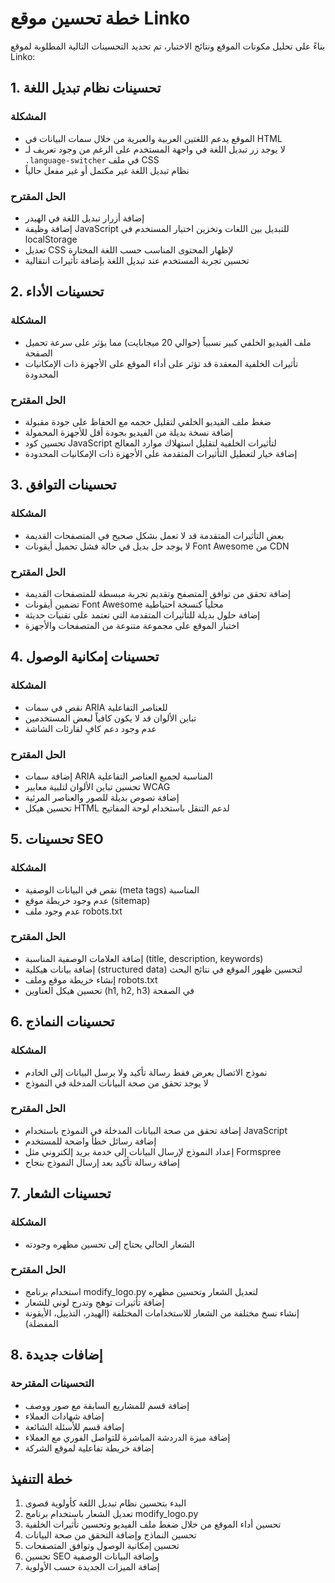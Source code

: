 # خطة تحسين موقع Linko

بناءً على تحليل مكونات الموقع ونتائج الاختبار، تم تحديد التحسينات التالية المطلوبة لموقع Linko:

## 1. تحسينات نظام تبديل اللغة

### المشكلة
- الموقع يدعم اللغتين العربية والعبرية من خلال سمات البيانات في HTML
- لا يوجد زر تبديل اللغة في واجهة المستخدم على الرغم من وجود تعريف لـ `.language-switcher` في ملف CSS
- نظام تبديل اللغة غير مكتمل أو غير مفعل حالياً

### الحل المقترح
- إضافة أزرار تبديل اللغة في الهيدر
- إضافة وظيفة JavaScript للتبديل بين اللغات وتخزين اختيار المستخدم في localStorage
- تعديل CSS لإظهار المحتوى المناسب حسب اللغة المختارة
- تحسين تجربة المستخدم عند تبديل اللغة بإضافة تأثيرات انتقالية

## 2. تحسينات الأداء

### المشكلة
- ملف الفيديو الخلفي كبير نسبياً (حوالي 20 ميجابايت) مما يؤثر على سرعة تحميل الصفحة
- تأثيرات الخلفية المعقدة قد تؤثر على أداء الموقع على الأجهزة ذات الإمكانيات المحدودة

### الحل المقترح
- ضغط ملف الفيديو الخلفي لتقليل حجمه مع الحفاظ على جودة مقبولة
- إضافة نسخة بديلة من الفيديو بجودة أقل للأجهزة المحمولة
- تحسين كود JavaScript لتأثيرات الخلفية لتقليل استهلاك موارد المعالج
- إضافة خيار لتعطيل التأثيرات المتقدمة على الأجهزة ذات الإمكانيات المحدودة

## 3. تحسينات التوافق

### المشكلة
- بعض التأثيرات المتقدمة قد لا تعمل بشكل صحيح في المتصفحات القديمة
- لا يوجد حل بديل في حالة فشل تحميل أيقونات Font Awesome من CDN

### الحل المقترح
- إضافة تحقق من توافق المتصفح وتقديم تجربة مبسطة للمتصفحات القديمة
- تضمين أيقونات Font Awesome محلياً كنسخة احتياطية
- إضافة حلول بديلة للتأثيرات المتقدمة التي تعتمد على تقنيات حديثة
- اختبار الموقع على مجموعة متنوعة من المتصفحات والأجهزة

## 4. تحسينات إمكانية الوصول

### المشكلة
- نقص في سمات ARIA للعناصر التفاعلية
- تباين الألوان قد لا يكون كافياً لبعض المستخدمين
- عدم وجود دعم كافٍ لقارئات الشاشة

### الحل المقترح
- إضافة سمات ARIA المناسبة لجميع العناصر التفاعلية
- تحسين تباين الألوان لتلبية معايير WCAG
- إضافة نصوص بديلة للصور والعناصر المرئية
- تحسين هيكل HTML لدعم التنقل باستخدام لوحة المفاتيح

## 5. تحسينات SEO

### المشكلة
- نقص في البيانات الوصفية (meta tags) المناسبة
- عدم وجود خريطة موقع (sitemap)
- عدم وجود ملف robots.txt

### الحل المقترح
- إضافة العلامات الوصفية المناسبة (title, description, keywords)
- إضافة بيانات هيكلية (structured data) لتحسين ظهور الموقع في نتائج البحث
- إنشاء خريطة موقع وملف robots.txt
- تحسين هيكل العناوين (h1, h2, h3) في الصفحة

## 6. تحسينات النماذج

### المشكلة
- نموذج الاتصال يعرض فقط رسالة تأكيد ولا يرسل البيانات إلى الخادم
- لا يوجد تحقق من صحة البيانات المدخلة في النموذج

### الحل المقترح
- إضافة تحقق من صحة البيانات المدخلة في النموذج باستخدام JavaScript
- إضافة رسائل خطأ واضحة للمستخدم
- إعداد النموذج لإرسال البيانات إلى خدمة بريد إلكتروني مثل Formspree
- إضافة رسالة تأكيد بعد إرسال النموذج بنجاح

## 7. تحسينات الشعار

### المشكلة
- الشعار الحالي يحتاج إلى تحسين مظهره وجودته

### الحل المقترح
- استخدام برنامج modify_logo.py لتعديل الشعار وتحسين مظهره
- إضافة تأثيرات توهج وتدرج لوني للشعار
- إنشاء نسخ مختلفة من الشعار للاستخدامات المختلفة (الهيدر، التذييل، الأيقونة المفضلة)

## 8. إضافات جديدة

### التحسينات المقترحة
- إضافة قسم للمشاريع السابقة مع صور ووصف
- إضافة شهادات العملاء
- إضافة قسم للأسئلة الشائعة
- إضافة ميزة الدردشة المباشرة للتواصل الفوري مع العملاء
- إضافة خريطة تفاعلية لموقع الشركة

## خطة التنفيذ

1. البدء بتحسين نظام تبديل اللغة كأولوية قصوى
2. تعديل الشعار باستخدام برنامج modify_logo.py
3. تحسين أداء الموقع من خلال ضغط ملف الفيديو وتحسين تأثيرات الخلفية
4. تحسين النماذج وإضافة التحقق من صحة البيانات
5. تحسين إمكانية الوصول وتوافق المتصفحات
6. تحسين SEO وإضافة البيانات الوصفية
7. إضافة الميزات الجديدة حسب الأولوية
